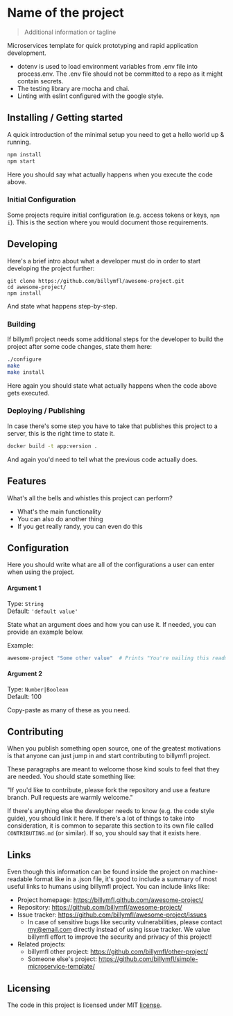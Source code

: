 
# Name of the project
> Additional information or tagline

Microservices template for quick prototyping and rapid application development.

* dotenv is used to load environment variables from .env file into process.env. The .env file should not be committed to a repo as it might contain secrets.
 *  The testing library are mocha and chai.
 *  Linting with eslint configured with the google style.

## Installing / Getting started

A quick introduction of the minimal setup you need to get a hello world up &
running.

```bash
npm install
npm start
```

Here you should say what actually happens when you execute the code above.

### Initial Configuration

Some projects require initial configuration (e.g. access tokens or keys, `npm i`).
This is the section where you would document those requirements.

## Developing

Here's a brief intro about what a developer must do in order to start developing
the project further:

```shell
git clone https://github.com/billymfl/awesome-project.git
cd awesome-project/
npm install
```

And state what happens step-by-step.

### Building

If billymfl project needs some additional steps for the developer to build the
project after some code changes, state them here:

```bash
./configure
make
make install
```

Here again you should state what actually happens when the code above gets
executed.

### Deploying / Publishing

In case there's some step you have to take that publishes this project to a
server, this is the right time to state it.

```bash
docker build -t app:version .
```

And again you'd need to tell what the previous code actually does.

## Features

What's all the bells and whistles this project can perform?
* What's the main functionality
* You can also do another thing
* If you get really randy, you can even do this

## Configuration

Here you should write what are all of the configurations a user can enter when
using the project.

#### Argument 1
Type: `String`  
Default: `'default value'`

State what an argument does and how you can use it. If needed, you can provide
an example below.

Example:
```bash
awesome-project "Some other value"  # Prints "You're nailing this readme!"
```

#### Argument 2
Type: `Number|Boolean`  
Default: 100

Copy-paste as many of these as you need.

## Contributing

When you publish something open source, one of the greatest motivations is that
anyone can just jump in and start contributing to billymfl project.

These paragraphs are meant to welcome those kind souls to feel that they are
needed. You should state something like:

"If you'd like to contribute, please fork the repository and use a feature
branch. Pull requests are warmly welcome."

If there's anything else the developer needs to know (e.g. the code style
guide), you should link it here. If there's a lot of things to take into
consideration, it is common to separate this section to its own file called
`CONTRIBUTING.md` (or similar). If so, you should say that it exists here.

## Links

Even though this information can be found inside the project on machine-readable
format like in a .json file, it's good to include a summary of most useful
links to humans using billymfl project. You can include links like:

- Project homepage: https://billymfl.github.com/awesome-project/
- Repository: https://github.com/billymfl/awesome-project/
- Issue tracker: https://github.com/billymfl/awesome-project/issues
  - In case of sensitive bugs like security vulnerabilities, please contact
    my@email.com directly instead of using issue tracker. We value billymfl effort
    to improve the security and privacy of this project!
- Related projects:
  - billymfl other project: https://github.com/billymfl/other-project/
  - Someone else's project: https://github.com/billymfl/simple-microservice-template/


## Licensing

The code in this project is licensed under MIT [license](LICENSE).
